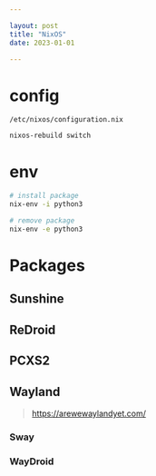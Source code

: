 ```yaml
---

layout: post
title: "NixOS"
date: 2023-01-01

---
```



# config

`/etc/nixos/configuration.nix`


`nixos-rebuild switch`


# env
```sh
# install package
nix-env -i python3

# remove package
nix-env -e python3
```

# Packages

## Sunshine

## ReDroid

## PCXS2

## Wayland

> <https://arewewaylandyet.com/>

### Sway

### WayDroid